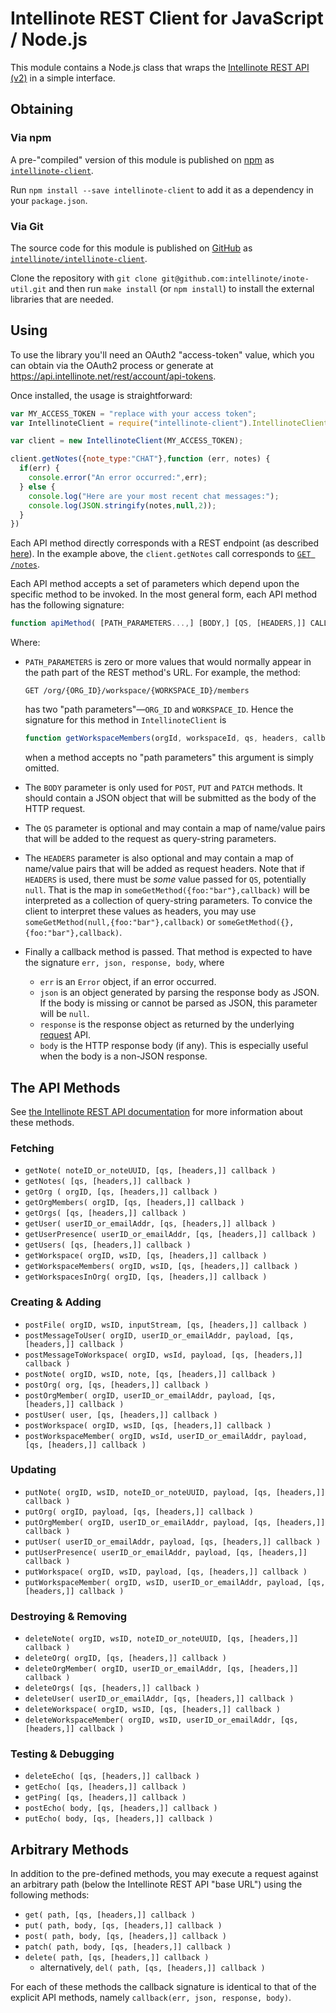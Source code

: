 # Intellinote REST Client for JavaScript / Node.js

This module contains a Node.js class that wraps the [Intellinote REST API (v2)](https://api.intellinote.net/rest/api/v2/) in a simple interface.

## Obtaining

### Via npm

A pre-"compiled" version of this module is published on [npm](https://www.npmjs.com/package/intellinote-cli) as [`intellinote-client`](https://www.npmjs.com/package/intellinote-cli).  

Run `npm install --save intellinote-client` to add it as a dependency in your `package.json`.

### Via Git

The source code for this module is published on [GitHub](https://github.com/) as [`intellinote/intellinote-client`](https://github.com/intellinote/inote-util).  

Clone the repository with `git clone git@github.com:intellinote/inote-util.git` and then run `make install` (or `npm install`) to install the external libraries that are needed.

## Using

To use the library you'll need an OAuth2 "access-token" value, which you can obtain via the OAuth2 process or generate at <https://api.intellinote.net/rest/account/api-tokens>.

Once installed, the usage is straightforward:

```js
var MY_ACCESS_TOKEN = "replace with your access token";
var IntellinoteClient = require("intellinote-client").IntellinoteClient;

var client = new IntellinoteClient(MY_ACCESS_TOKEN);

client.getNotes({note_type:"CHAT"},function (err, notes) {
  if(err) {
    console.error("An error occurred:",err);
  } else {
    console.log("Here are your most recent chat messages:");
    console.log(JSON.stringify(notes,null,2));
  }
})
```

Each API method directly corresponds with a REST endpoint (as described [here](https://api.intellinote.net/rest/api/v2/)). In the example above, the `client.getNotes` call corresponds to [`GET /notes`](https://api.intellinote.net/rest/api/v2/#!/notes/get_notes).

Each API method accepts a set of parameters which depend upon the specific method to be invoked.  In the most general form, each API method has the following signature:

```js
function apiMethod( [PATH_PARAMETERS...,] [BODY,] [QS, [HEADERS,]] CALLBACK)
```

Where:

 * `PATH_PARAMETERS` is zero or more values that would normally appear in the path part of the REST method's URL.  For example, the method:

   ```
   GET /org/{ORG_ID}/workspace/{WORKSPACE_ID}/members
   ```

   has two "path parameters"&mdash;`ORG_ID` and `WORKSPACE_ID`.  Hence the signature for this method in `IntellinoteClient` is

   ```js
   function getWorkspaceMembers(orgId, workspaceId, qs, headers, callback)
   ```

   when a method accepts no "path parameters" this argument is simply omitted.


  * The `BODY` parameter is only used for `POST`, `PUT` and `PATCH` methods. It should contain a JSON object that will be submitted as the body of the HTTP request.


  * The `QS` parameter is optional and may contain a map of name/value pairs that will be added to the request as query-string parameters.


  * The `HEADERS` parameter is also optional and may contain a map of name/value pairs that will be added as request headers.  Note that if `HEADERS` is used, there must be _some_ value passed for `QS`, potentially `null`.  That is the map in `someGetMethod({foo:"bar"},callback)` will be interpreted as a collection of query-string parameters. To convice the client to interpret these values as headers, you may use `someGetMethod(null,{foo:"bar"},callback)` or `someGetMethod({},{foo:"bar"},callback)`.


  * Finally a callback method is passed.  That method is expected to have the signature `err, json, response, body`, where

    - `err` is an `Error` object, if an error occurred.
    - `json` is an object generated by parsing the response body as JSON. If the body is missing or cannot be parsed as JSON, this parameter will be `null`.
    - `response` is the response object as returned by the underlying [request](https://github.com/request/request) API.
    - `body` is the HTTP response body (if any).  This is especially useful when the body is a non-JSON response.

## The API Methods

See [the Intellinote REST API documentation](https://app.intellinote.net/rest/api/v2/) for more information about these methods.

### Fetching
  * `getNote( noteID_or_noteUUID, [qs, [headers,]] callback )`
  * `getNotes( [qs, [headers,]] callback )`
  * `getOrg ( orgID, [qs, [headers,]] callback )`
  * `getOrgMembers( orgID, [qs, [headers,]] callback )`
  * `getOrgs( [qs, [headers,]] callback )`
  * `getUser( userID_or_emailAddr, [qs, [headers,]] allback )`
  * `getUserPresence( userID_or_emailAddr, [qs, [headers,]] callback )`
  * `getUsers( [qs, [headers,]] callback )`
  * `getWorkspace( orgID, wsID, [qs, [headers,]] callback )`
  * `getWorkspaceMembers( orgID, wsID, [qs, [headers,]] callback )`
  * `getWorkspacesInOrg( orgID, [qs, [headers,]] callback )`

### Creating & Adding
  * `postFile( orgID, wsID, inputStream, [qs, [headers,]] callback )`
  * `postMessageToUser( orgID, userID_or_emailAddr, payload, [qs, [headers,]] callback )`
  * `postMessageToWorkspace( orgID, wsId, payload, [qs, [headers,]] callback )`
  * `postNote( orgID, wsID, note, [qs, [headers,]] callback )`
  * `postOrg( org, [qs, [headers,]] callback )`
  * `postOrgMember( orgID, userID_or_emailAddr, payload, [qs, [headers,]] callback )`
  * `postUser( user, [qs, [headers,]] callback )`
  * `postWorkspace( orgID, wsID, [qs, [headers,]] callback )`
  * `postWorkspaceMember( orgID, wsId, userID_or_emailAddr, payload, [qs, [headers,]] callback )`

### Updating
  * `putNote( orgID, wsID, noteID_or_noteUUID, payload, [qs, [headers,]] callback )`
  * `putOrg( orgID, payload, [qs, [headers,]] callback )`
  * `putOrgMember( orgID, userID_or_emailAddr, payload, [qs, [headers,]] callback )`
  * `putUser( userID_or_emailAddr, payload, [qs, [headers,]] callback )`
  * `putUserPresence( userID_or_emailAddr, payload, [qs, [headers,]] callback )`
  * `putWorkspace( orgID, wsID, payload, [qs, [headers,]] callback )`
  * `putWorkspaceMember( orgID, wsID, userID_or_emailAddr, payload, [qs, [headers,]] callback )`

### Destroying & Removing
  * `deleteNote( orgID, wsID, noteID_or_noteUUID, [qs, [headers,]] callback )`
  * `deleteOrg( orgID, [qs, [headers,]] callback )`
  * `deleteOrgMember( orgID, userID_or_emailAddr, [qs, [headers,]] callback )`
  * `deleteOrgs( [qs, [headers,]] callback )`
  * `deleteUser( userID_or_emailAddr, [qs, [headers,]] callback )`
  * `deleteWorkspace( orgID, wsID, [qs, [headers,]] callback )`
  * `deleteWorkspaceMember( orgID, wsID, userID_or_emailAddr, [qs, [headers,]] callback )`

### Testing & Debugging
  * `deleteEcho( [qs, [headers,]] callback )`
  * `getEcho( [qs, [headers,]] callback )`
  * `getPing( [qs, [headers,]] callback )`
  * `postEcho( body, [qs, [headers,]] callback )`
  * `putEcho( body, [qs, [headers,]] callback )`


## Arbitrary Methods

In addition to the pre-defined methods, you may execute a request against an arbitrary path (below the Intellinote REST API "base URL") using the following methods:

  * `get( path, [qs, [headers,]] callback )`
  * `put( path, body, [qs, [headers,]] callback )`
  * `post( path, body, [qs, [headers,]] callback )`
  * `patch( path, body, [qs, [headers,]] callback )`
  * `delete( path, [qs, [headers,]] callback )`
     * alternatively, `del( path, [qs, [headers,]] callback )`

For each of these methods the callback signature is identical to that of the explicit API methods, namely `callback(err, json, response, body)`.
